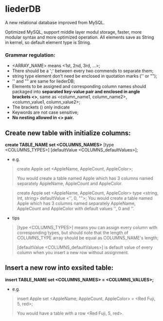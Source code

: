 # liederDB
A new relational database improved from MySQL.

Optimized MySQL, support middle layer modul storage, faster, more modular syntax and more optimized operation.
All elements save as String in kernel, so default element type is String.

### Grammar regulation:
* <ARRAY_NAME> means <1st, 2nd, 3rd, ...>;
* There should be a ';' between every two commends to separate them;
* string type element don't need be enclosed in quotation marks ('' or "");
* '' and "" are same for liederDB;
* Elements to be assigned and corresponding column names should packaged into __separated key-value pair and enclosed in angle brackets <>__, same as <column_name1, column_name2>, <column_value1, column_value2>;
* The brackets () only indicate 
* Keywords are not case sensitive;
* __No nesting allowed in <> pair.__


## Create new table with initialize columns:

__create TABLE_NAME set <COLUMNS_NAMES>__ [type <COLUMNS_TYPES>] [defaultValue <COLUMNS_defaultValues>];

* e.g.
>create Apple set <AppleName, AppleCount, AppleColor>;
>
>You would create a table named Apple which has 3 columns named separately AppleName, AppleCount and AppleColor.

>create Apple set <AppleName, AppleCount, AppleColor> type <string, int, string> defaultValue <'', 0, "">;
>You would create a table named Apple which has 3 columns named separately AppleName, AppleCount and AppleColor with default values '', 0 and ''.
* tips
>[type <COLUMNS_TYPES>] means you can assign every column with corresponding types, but should note that the length of COLUMNS_TYPE array should be equal as COLUMNS_NAME's length;
>
>[defaultValue <COLUMNS_defaultValues>] is default value of every column when you insert a new row without assignment.


## Insert a new row into exsited table:

__insert TABLE_NAME set <COLUMNS_NAMES> = <COLUMNS_VALUES>;__

* e.g.
>insert Apple set <AppleName, AppleCount, AppleColor> = <Red Fuji, 5, red>;
>
>You would have a table with a row <Red Fuji, 5, red>.
